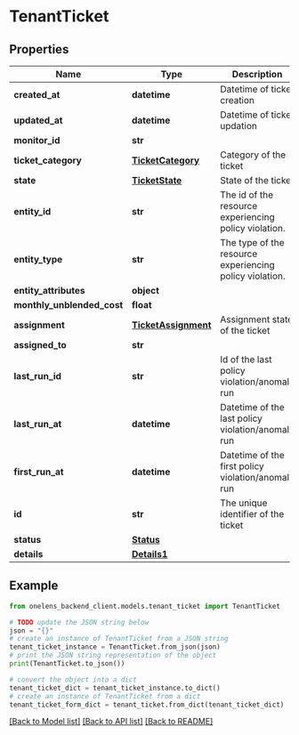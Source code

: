 # TenantTicket


## Properties

Name | Type | Description | Notes
------------ | ------------- | ------------- | -------------
**created_at** | **datetime** | Datetime of ticket creation | 
**updated_at** | **datetime** | Datetime of ticket updation | 
**monitor_id** | **str** |  | [optional] 
**ticket_category** | [**TicketCategory**](TicketCategory.md) | Category of the ticket | 
**state** | [**TicketState**](TicketState.md) | State of the ticket | 
**entity_id** | **str** | The id of the resource experiencing policy violation. | 
**entity_type** | **str** | The type of the resource experiencing policy violation. | 
**entity_attributes** | **object** |  | [optional] 
**monthly_unblended_cost** | **float** |  | [optional] 
**assignment** | [**TicketAssignment**](TicketAssignment.md) | Assignment state of the ticket | 
**assigned_to** | **str** |  | [optional] 
**last_run_id** | **str** | Id of the last policy violation/anomaly run | 
**last_run_at** | **datetime** | Datetime of the last policy violation/anomaly run | 
**first_run_at** | **datetime** | Datetime of the first policy violation/anomaly run | 
**id** | **str** | The unique identifier of the ticket | 
**status** | [**Status**](Status.md) |  | 
**details** | [**Details1**](Details1.md) |  | 

## Example

```python
from onelens_backend_client.models.tenant_ticket import TenantTicket

# TODO update the JSON string below
json = "{}"
# create an instance of TenantTicket from a JSON string
tenant_ticket_instance = TenantTicket.from_json(json)
# print the JSON string representation of the object
print(TenantTicket.to_json())

# convert the object into a dict
tenant_ticket_dict = tenant_ticket_instance.to_dict()
# create an instance of TenantTicket from a dict
tenant_ticket_form_dict = tenant_ticket.from_dict(tenant_ticket_dict)
```
[[Back to Model list]](../README.md#documentation-for-models) [[Back to API list]](../README.md#documentation-for-api-endpoints) [[Back to README]](../README.md)


